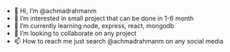 - 👋 Hi, I’m @achmadrahmanm
- 👀 I’m interested in small project that can be done in 1-6 month
- 🌱 I’m currently learning node, express, react, mongodb
- 💞️ I’m looking to collaborate on any project
- 📫 How to reach me just search @achmadrahmanm on any social media

<!---
achmadrahmanm/achmadrahmanm is a ✨ special ✨ repository because its `README.md` (this file) appears on your GitHub profile.
You can click the Preview link to take a look at your changes.
--->
